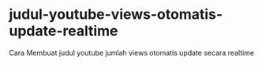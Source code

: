 # judul-youtube-views-otomatis-update-realtime
Cara Membuat judul youtube jumlah views otomatis update secara realtime
